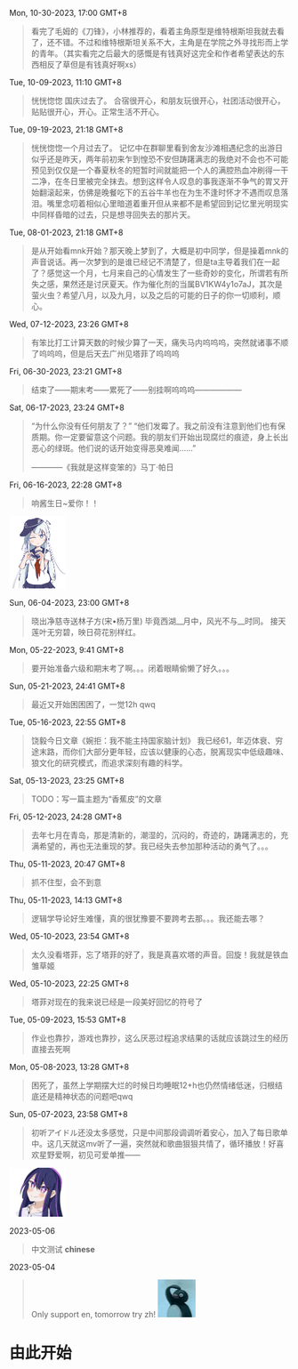 Mon, 10-30-2023, 17:00 GMT+8

> 看完了毛姆的《刀锋》，小林推荐的，看着主角原型是维特根斯坦我就去看了，还不错。不过和维特根斯坦关系不大，主角是在学院之外寻找形而上学的青年。（其实看完之后最大的感慨是有钱真好这完全和作者希望表达的东西相反了草但是有钱真好啊xs）

Tue, 10-09-2023, 11:10 GMT+8

> 恍恍惚惚 国庆过去了。
合宿很开心，和朋友玩很开心，社团活动很开心，贴贴很开心，开心。正常生活不开心。

Tue, 09-19-2023, 21:18 GMT+8

> 恍恍惚惚一个月过去了。
记忆中在群聊里看到舍友沙滩相遇纪念的出游日似乎还是昨天，两年前初来乍到惶恐不安但踌躇满志的我绝对不会也不可能预见到仅仅是一个春夏秋冬的短暂时间就能把一个人的满腔热血冲刷得一干二净，在冬日里被完全抹去。想到这样令人叹息的事我逐渐不争气的胃又开始翻滚起来，仿佛是晚餐吃下的五谷牛羊也在为生不逢时怀才不遇而叹息落泪。嘴里念叨着相似心里暗道着重开但从来都不是希望回到记忆里光明现实中同样昏暗的过去，只是想寻回失去的那片天。

Tue, 08-01-2023, 21:18 GMT+8

> 是从开始看mnk开始？那天晚上梦到了，大概是初中同学，但是操着mnk的声音说话。再一次梦到的是谁已经记不清楚了，但是ta主导着我们在一起了？感觉这一个月，七月来自己的心情发生了一些奇妙的变化，所谓若有所失之感，果然还是讨厌夏天。作为催化剂的当属BV1KW4y1o7aJ，其次是萤火虫？希望八月，以及九月，以及之后的可能的日子的你一切顺利，顺心。

Wed, 07-12-2023, 23:26 GMT+8

> 有笨比打工计算天数的时候少算了一天，痛失马内呜呜呜，突然就诸事不顺了呜呜呜，但是后天去广州见塔菲了呜呜呜

Fri, 06-30-2023, 23:21 GMT+8

> 结束了——期末考——累死了——别挂啊呜呜呜——————

Sat, 06-17-2023, 23:24 GMT+8

> “为什么你没有任何朋友了？”
> “他们发霉了。我之前没有注意到他们也有保质期。你一定要留意这个问题。我的朋友们开始出现腐烂的痕迹，身上长出恶心的绿斑。他们说的话开始变得恶臭难闻……”
> 
> ————《我就是这样变笨的》马丁·帕日

Fri, 06-16-2023, 22:28 GMT+8

> 响酱生日~爱你！！
<img src="../assets/img/hibiki2023.png" alt="image" width="20%" />

Sun, 06-04-2023, 23:00 GMT+8

> 晓出净慈寺送林子方(宋•杨万里)
毕竟西湖__月中，风光不与__时同。
接天莲叶无穷碧，映日荷花别样红。

Mon, 05-22-2023, 9:41 GMT+8

> 要开始准备六级和期末考了啊。。。闭着眼睛偷懒了好久。。。

Sun, 05-21-2023, 24:41 GMT+8

> 最近又开始困困困了，一觉12h qwq

Tue, 05-16-2023, 22:55 GMT+8

> 饶毅今日文章《婉拒：我不能主持国家脑计划》
> 我已经61，年迈体衰、穷途末路，而你们大部分更年轻，应该以健康的心态，脱离现实中低级趣味、狼文化的研究模式，而追求深刻有趣的科学。


Sat, 05-13-2023, 23:25 GMT+8

> TODO：写一篇主题为“香蕉皮”的文章

Fri, 05-12-2023, 24:28 GMT+8

> 去年七月在青岛，那是清新的，潮湿的，沉闷的，奇迹的，踌躇满志的，充满希望的，再也无法重现的梦。我已经失去参加那种活动的勇气了。。。

Thu, 05-11-2023, 20:47 GMT+8

> 抓不住型，会不到意

Thu, 05-11-2023, 14:13 GMT+8

> 逻辑学导论好生难懂，真的很犹豫要不要跨考去那。。。我还能去哪？

Wed, 05-10-2023, 23:54 GMT+8

> 太久没看塔菲，忘了塔菲的好了，我是真喜欢塔的声音。回旋！我就是铁血雏草姬

Wed, 05-10-2023, 22:25 GMT+8

> 塔菲对现在的我来说已经是一段美好回忆的符号了

Tue, 05-09-2023, 15:53 GMT+8

> 作业也靠抄，游戏也靠抄，这么厌恶过程追求结果的话就应该跳过生的经历直接去死啊

Mon, 05-08-2023, 13:28 GMT+8

> 困死了，虽然上学期摆大烂的时候日均睡眠12+h也仍然情绪低迷，归根结底还是精神状态的问题吧qwq

Sun, 05-07-2023, 23:58 GMT+8

> 初听アイドル还没太多感觉，只是中间那段调调听着安心，加入了每日歌单中。这几天就这mv听了一遍，突然就和歌曲狠狠共情了，循环播放！好喜欢星野爱啊，初见可爱单推——
<img src="../assets/img/20230507_1.png" alt="image" width="20%" />

2023-05-06

> 中文测试 **chinese**

2023-05-04

> Only support en, tomorrow try zh!   ![](../assets/img/qi.gif)
# 由此开始
